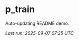 # p_train

Auto-updating README demo.

<!--START_SECTION:status-->
_Last run: 2025-09-07 07:25 UTC_
<!--END_SECTION:status-->















































































































































































































































































































































































